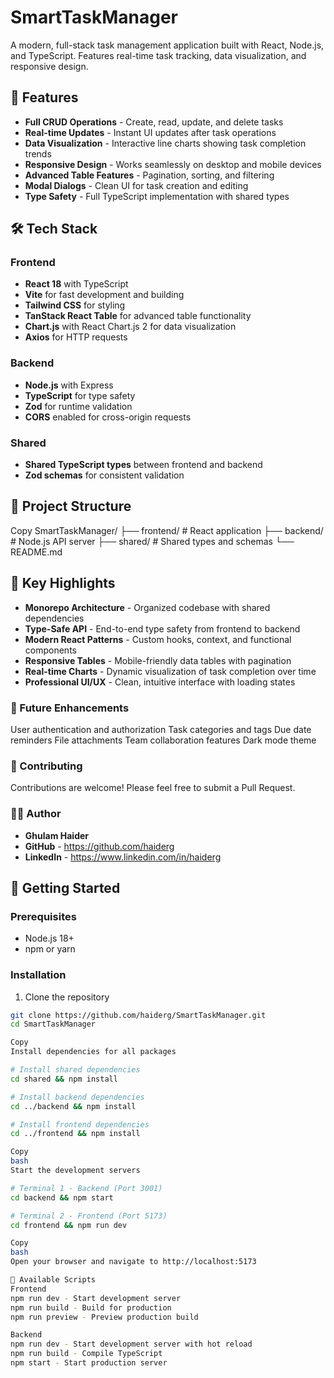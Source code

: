 # SmartTaskManager

A modern, full-stack task management application built with React, Node.js, and TypeScript. Features real-time task tracking, data visualization, and responsive design.

## 🚀 Features

- **Full CRUD Operations** - Create, read, update, and delete tasks
- **Real-time Updates** - Instant UI updates after task operations
- **Data Visualization** - Interactive line charts showing task completion trends
- **Responsive Design** - Works seamlessly on desktop and mobile devices
- **Advanced Table Features** - Pagination, sorting, and filtering
- **Modal Dialogs** - Clean UI for task creation and editing
- **Type Safety** - Full TypeScript implementation with shared types

## 🛠️ Tech Stack

### Frontend

- **React 18** with TypeScript
- **Vite** for fast development and building
- **Tailwind CSS** for styling
- **TanStack React Table** for advanced table functionality
- **Chart.js** with React Chart.js 2 for data visualization
- **Axios** for HTTP requests

### Backend

- **Node.js** with Express
- **TypeScript** for type safety
- **Zod** for runtime validation
- **CORS** enabled for cross-origin requests

### Shared

- **Shared TypeScript types** between frontend and backend
- **Zod schemas** for consistent validation

## 📁 Project Structure

Copy
SmartTaskManager/
├── frontend/ # React application
├── backend/ # Node.js API server
├── shared/ # Shared types and schemas
└── README.md

## 🎯 Key Highlights

- **Monorepo Architecture** - Organized codebase with shared dependencies
- **Type-Safe API** - End-to-end type safety from frontend to backend
- **Modern React Patterns** - Custom hooks, context, and functional components
- **Responsive Tables** - Mobile-friendly data tables with pagination
- **Real-time Charts** - Dynamic visualization of task completion over time
- **Professional UI/UX** - Clean, intuitive interface with loading states

### 🌟 Future Enhancements

User authentication and authorization
Task categories and tags
Due date reminders
File attachments
Team collaboration features
Dark mode theme

### 🤝 Contributing

Contributions are welcome! Please feel free to submit a Pull Request.

### 👨‍💻 Author

- **Ghulam Haider**
- **GitHub** - https://github.com/haiderg
- **LinkedIn** - https://www.linkedin.com/in/haiderg

## 🚀 Getting Started

### Prerequisites

- Node.js 18+
- npm or yarn

### Installation

1. Clone the repository

```bash
git clone https://github.com/haiderg/SmartTaskManager.git
cd SmartTaskManager

Copy
Install dependencies for all packages

# Install shared dependencies
cd shared && npm install

# Install backend dependencies
cd ../backend && npm install

# Install frontend dependencies
cd ../frontend && npm install

Copy
bash
Start the development servers

# Terminal 1 - Backend (Port 3001)
cd backend && npm start

# Terminal 2 - Frontend (Port 5173)
cd frontend && npm run dev

Copy
bash
Open your browser and navigate to http://localhost:5173

🔧 Available Scripts
Frontend
npm run dev - Start development server
npm run build - Build for production
npm run preview - Preview production build

Backend
npm run dev - Start development server with hot reload
npm run build - Compile TypeScript
npm start - Start production server


```
